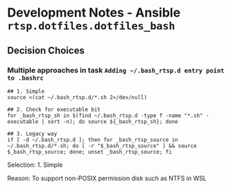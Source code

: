 # Development Notes - Ansible `rtsp.dotfiles.dotfiles_bash`


## Decision Choices

### Multiple approaches in task `Adding ~/.bash_rtsp.d entry point to .bashrc`

```
## 1. Simple
source <(cat ~/.bash_rtsp.d/*.sh 2>/dev/null)

## 2. Check for executable bit
for _bash_rtsp_sh in $(find ~/.bash_rtsp.d -type f -name "*.sh" -executable | sort -n); do source ${_bash_rtsp_sh}; done

## 3. Legacy way
if [ -d ~/.bash_rtsp.d ]; then for _bash_rtsp_source in ~/.bash_rtsp.d/*.sh; do [ -r "$_bash_rtsp_source" ] && source $_bash_rtsp_source; done; unset _bash_rtsp_source; fi
```

Selection: 1. Simple

Reason: To support non-POSIX permission disk such as NTFS in WSL
